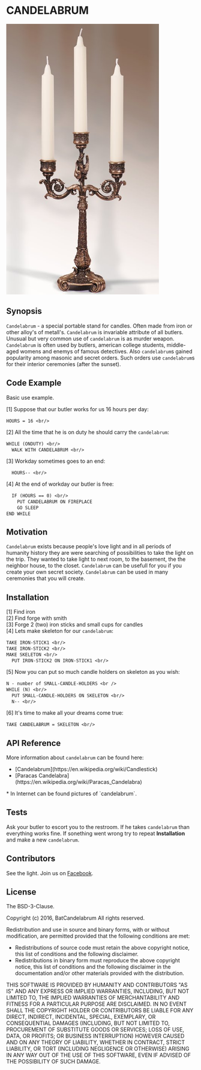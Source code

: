 # CANDELABRUM

![example of candelabrum](./img/candelabrum.jpg)

## Synopsis

`Candelabrum` - a special portable stand for candles. Often made from iron or other alloy's of metall's. `Candelabrum` is invariable attribute of all butlers. Unusual but very common use of `candelabrum` is as murder weapon. `Candelabrum` is often used by butlers, american college students, middle-aged womens and enemys of famous detectives. Also `candelabrum`s gained popularity among masonic and secret orders. Such orders use `candelabrum`s for their interior ceremonies (after the sunset).        

## Code Example

Basic use example. 

[1] Suppose that our butler works for us 16 hours per day:

```
HOURS = 16 <br/>
```

[2] All the time that he is on duty he should carry the `candelabrum`:

```
WHILE (ONDUTY) <br/> 
  WALK WITH CANDELABRUM <br/>
```

[3] Workday sometimes goes to an end:

```
  HOURS-- <br/>
```

[4] At the end of workday our butler is free: 

```
  IF (HOURS == 0) <br/>
    PUT CANDELABRUM ON FIREPLACE
    GO SLEEP
END WHILE     
```

## Motivation

`Candelabrum` exists because people's love light and in all periods of humanity history they are were searching of possibilities to take the light on the trip. They wanted to take light to next room, to the basement, the the neighbor house, to the closet. `Candelabrum` can be usefull for you if you create your own secret society. `Candelabrum` can be used in many ceremonies that you will create. 

## Installation

[1] Find iron <br />
[2] Find forge with smith <br />
[3] Forge 2 (two) iron sticks and small cups for candles <br />
[4] Lets make skeleton for our `candelabrum`: 

```
TAKE IRON-STICK1 <br/>
TAKE IRON-STICK2 <br/>
MAKE SKELETON <br/>
  PUT IRON-STICK2 ON IRON-STICK1 <br/>
```

[5] Now you can put so much candle holders on skeleton as you wish:

```
N - number of SMALL-CANDLE-HOLDERS <br /> 
WHILE (N) <br/>
  PUT SMALL-CANDLE-HOLDERS ON SKELETON <br/>
  N-- <br/>
```

[6] It's time to make all your dreams come true:

```
TAKE CANDELABRUM = SKELETON <br/>
```

## API Reference

More information about `candelabrum` can be found here:
<ul>
    <li> [Candelabrum](https://en.wikipedia.org/wiki/Candlestick) </li>
    <li> [Paracas Candelabra](https://en.wikipedia.org/wiki/Paracas_Candelabra) </li>
</ul>*
In Internet can be found pictures of `candelabrum`.

## Tests

Ask your butler to escort you to the restroom. If he takes `candelabrum` than everything works fine. If sonething went wrong try to repeat **Installation** and make a new `candelabrum`.   

## Contributors

See the light. Join us on [Facebook](https://www.facebook.com/CANDELABRUM-116938974985050/).

## License

The BSD-3-Clause.

Copyright (c) 2016, BatCandelabrum All rights reserved. <br>

Redistribution and use in source and binary forms, with or without modification, are permitted provided that the following conditions are met:

<ul>
    <li>Redistributions of source code must retain the above copyright notice, this list of conditions and the following disclaimer.</li>
    <li>Redistributions in binary form must reproduce the above copyright notice, this list of conditions and the following disclaimer in the documentation and/or other materials provided with the distribution.</li>
</ul>

<p>THIS SOFTWARE IS PROVIDED BY HUMANITY AND CONTRIBUTORS "AS IS" AND ANY EXPRESS OR IMPLIED WARRANTIES, INCLUDING, BUT NOT LIMITED TO, THE IMPLIED WARRANTIES OF MERCHANTABILITY AND FITNESS FOR A PARTICULAR PURPOSE ARE DISCLAIMED. IN NO EVENT SHALL THE COPYRIGHT HOLDER OR CONTRIBUTORS BE LIABLE FOR ANY DIRECT, INDIRECT, INCIDENTAL, SPECIAL, EXEMPLARY, OR CONSEQUENTIAL DAMAGES (INCLUDING, BUT NOT LIMITED TO, PROCUREMENT OF SUBSTITUTE GOODS OR SERVICES; LOSS OF USE, DATA, OR PROFITS; OR BUSINESS INTERRUPTION) HOWEVER CAUSED AND ON ANY THEORY OF LIABILITY, WHETHER IN CONTRACT, STRICT LIABILITY, OR TORT (INCLUDING NEGLIGENCE OR OTHERWISE) ARISING IN ANY WAY OUT OF THE USE OF THIS SOFTWARE, EVEN IF ADVISED OF THE POSSIBILITY OF SUCH DAMAGE.</p>